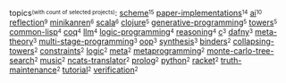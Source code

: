 topics<sup><sub>(with count of selected projects)</sub></sup>:
[scheme](https://github.com/search?q=user%3Ametareflection+user%3Anamin+fork%3Atrue+topic%3Ascheme)<sup><sub>15</sub></sup>
[paper-implementations](https://github.com/search?q=user%3Anamin+fork%3Atrue+topic%3Apaper-implementations)<sup><sub>14</sub></sup>
[ai](https://github.com/search?q=user%3Anamin+user%3Ajosephwilk+user%3AOoriData+user%3Ametareflection+user%3Asquaredtechnologies+fork%3Atrue+topic%3Aai)<sup><sub>10</sub></sup>
[reflection](https://github.com/search?q=user%3Anamin+fork%3Atrue+topic%3Areflection)<sup><sub>9</sub></sup>
[minikanren](https://github.com/search?q=user%3Awebyrd+user%3Anamin+fork%3Atrue+topic%3Aminikanren)<sup><sub>6</sub></sup>
[scala](https://github.com/search?q=user%3Ascala-lms+user%3Ascalastyle+user%3Anamin+fork%3Atrue+topic%3Ascala)<sup><sub>6</sub></sup>
[clojure](https://github.com/search?q=user%3Anamin+fork%3Atrue+topic%3Aclojure)<sup><sub>5</sub></sup>
[generative-programming](https://github.com/search?q=user%3Ascala-lms+user%3Anamin+fork%3Atrue+topic%3Agenerative-programming)<sup><sub>5</sub></sup>
[towers](https://github.com/search?q=user%3Anamin+fork%3Atrue+topic%3Atowers)<sup><sub>5</sub></sup>
[common-lisp](https://github.com/search?q=user%3Anamin+fork%3Atrue+topic%3Acommon-lisp)<sup><sub>4</sub></sup>
[coq](https://github.com/search?q=user%3Anamin+user%3Amit-plv+fork%3Atrue+topic%3Acoq)<sup><sub>4</sub></sup>
[llm](https://github.com/search?q=user%3ABaranziniLab+user%3AOoriData+user%3Ametareflection+user%3Anamin+fork%3Atrue+topic%3Allm)<sup><sub>4</sub></sup>
[logic-programming](https://github.com/search?q=user%3Anamin+fork%3Atrue+topic%3Alogic-programming)<sup><sub>4</sub></sup>
[reasoning](https://github.com/search?q=user%3AIBM+user%3Anamin+fork%3Atrue+topic%3Areasoning)<sup><sub>4</sub></sup>
[c](https://github.com/search?q=user%3Ascala-lms+user%3Anamin+fork%3Atrue+topic%3Ac)<sup><sub>3</sub></sup>
[dafny](https://github.com/search?q=user%3Anamin+fork%3Atrue+topic%3Adafny)<sup><sub>3</sub></sup>
[meta-theory](https://github.com/search?q=user%3Anamin+fork%3Atrue+topic%3Ameta-theory)<sup><sub>3</sub></sup>
[multi-stage-programming](https://github.com/search?q=user%3Ascala-lms+user%3Anamin+fork%3Atrue+topic%3Amulti-stage-programming)<sup><sub>3</sub></sup>
[oop](https://github.com/search?q=user%3Anamin+fork%3Atrue+topic%3Aoop)<sup><sub>3</sub></sup>
[synthesis](https://github.com/search?q=user%3Ametareflection+user%3Anamin+fork%3Atrue+topic%3Asynthesis)<sup><sub>3</sub></sup>
[binders](https://github.com/search?q=user%3Anamin+fork%3Atrue+topic%3Abinders)<sup><sub>2</sub></sup>
[collapsing-towers](https://github.com/search?q=user%3Anamin+fork%3Atrue+topic%3Acollapsing-towers)<sup><sub>2</sub></sup>
[constraints](https://github.com/search?q=user%3Anamin+fork%3Atrue+topic%3Aconstraints)<sup><sub>2</sub></sup>
[logic](https://github.com/search?q=user%3AIBM+user%3Anamin+fork%3Atrue+topic%3Alogic)<sup><sub>2</sub></sup>
[meta](https://github.com/search?q=user%3Anamin+fork%3Atrue+topic%3Ameta)<sup><sub>2</sub></sup>
[metaprogramming](https://github.com/search?q=user%3Anamin+fork%3Atrue+topic%3Ametaprogramming)<sup><sub>2</sub></sup>
[monte-carlo-tree-search](https://github.com/search?q=user%3Ametareflection+user%3Anamin+fork%3Atrue+topic%3Amonte-carlo-tree-search)<sup><sub>2</sub></sup>
[music](https://github.com/search?q=user%3Ajosephwilk+user%3Anamin+fork%3Atrue+topic%3Amusic)<sup><sub>2</sub></sup>
[ncats-translator](https://github.com/search?q=user%3Awebyrd+user%3Anamin+fork%3Atrue+topic%3Ancats-translator)<sup><sub>2</sub></sup>
[prolog](https://github.com/search?q=user%3Anamin+fork%3Atrue+topic%3Aprolog)<sup><sub>2</sub></sup>
[python](https://github.com/search?q=user%3Asquaredtechnologies+user%3Anamin+fork%3Atrue+topic%3Apython)<sup><sub>2</sub></sup>
[racket](https://github.com/search?q=user%3Awebyrd+user%3Apycket+fork%3Atrue+topic%3Aracket)<sup><sub>2</sub></sup>
[truth-maintenance](https://github.com/search?q=user%3Ametareflection+user%3Anamin+fork%3Atrue+topic%3Atruth-maintenance)<sup><sub>2</sub></sup>
[tutorial](https://github.com/search?q=user%3Ascala-lms+user%3Anamin+fork%3Atrue+topic%3Atutorial)<sup><sub>2</sub></sup>
[verification](https://github.com/search?q=user%3Anamin+fork%3Atrue+topic%3Averification)<sup><sub>2</sub></sup>
